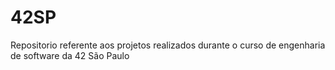 # 42SP
 Repositorio referente aos projetos realizados durante o curso de engenharia de software da 42 São Paulo
